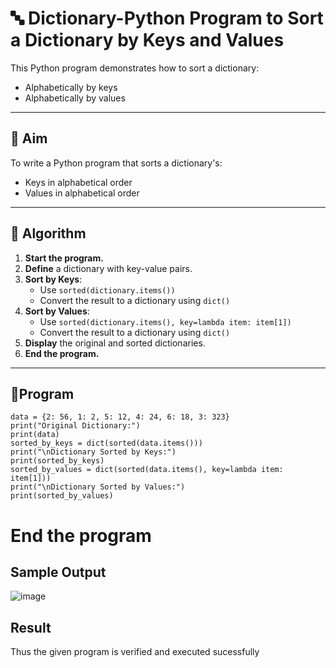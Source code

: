 # 🔤 Dictionary-Python Program to Sort a Dictionary by Keys and Values

This Python program demonstrates how to sort a dictionary:
- Alphabetically by keys
- Alphabetically by values

---

## 🎯 Aim

To write a Python program that sorts a dictionary's:
- Keys in alphabetical order
- Values in alphabetical order

---

## 🧠 Algorithm

1. **Start the program.**
2. **Define** a dictionary with key-value pairs.
3. **Sort by Keys**:
   - Use `sorted(dictionary.items())`
   - Convert the result to a dictionary using `dict()`
4. **Sort by Values**:
   - Use `sorted(dictionary.items(), key=lambda item: item[1])`
   - Convert the result to a dictionary using `dict()`
5. **Display** the original and sorted dictionaries.
6. **End the program.**

---

## 🧪Program
```
data = {2: 56, 1: 2, 5: 12, 4: 24, 6: 18, 3: 323}
print("Original Dictionary:")
print(data)
sorted_by_keys = dict(sorted(data.items()))
print("\nDictionary Sorted by Keys:")
print(sorted_by_keys)
sorted_by_values = dict(sorted(data.items(), key=lambda item: item[1]))
print("\nDictionary Sorted by Values:")
print(sorted_by_values)
```
# End the program
## Sample Output
![image](https://github.com/user-attachments/assets/3cbcefdf-96f9-4966-a008-8d8b1898121f)
## Result
Thus the given program is verified and executed sucessfully
